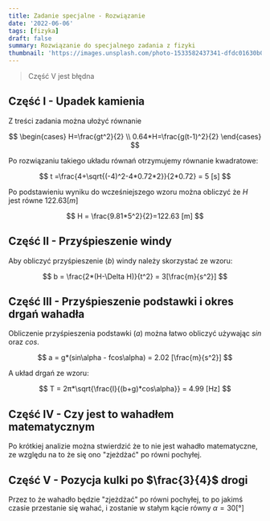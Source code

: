 ```yaml
---
title: Zadanie specjalne - Rozwiązanie
date: '2022-06-06'
tags: [fizyka]
draft: false
summary: Rozwiązanie do specjalnego zadania z fizyki
thumbnail: 'https://images.unsplash.com/photo-1533582437341-dfdc01630b05?ixlib=rb-1.2.1&ixid=MnwxMjA3fDB8MHxwaG90by1wYWdlfHx8fGVufDB8fHx8&auto=format&fit=crop&w=500&q=80'
---
```


> Część V jest błędna

<TOCInline toc={props.toc} toHeading={2} />


## Część I - Upadek kamienia

Z treści zadania można ułożyć równanie

$$
\begin{cases}
    H=\frac{gt^2}{2} \\
    0.64*H=\frac{g(t-1)^2}{2}
\end{cases}
$$

Po rozwiązaniu takiego układu równań otrzymujemy równanie kwadratowe:

$$
t =\frac{4+\sqrt{(-4)^2-4*0.72*2}}{2*0.72} = 5 [s]
$$

Po podstawieniu wyniku do wcześniejszego wzoru można obliczyć że $H$ jest równe $122.63 [m]$

$$
H = \frac{9.81*5^2}{2}=122.63 [m]
$$

## Część II - Przyśpieszenie windy

Aby obliczyć przyśpieszenie ($b$) windy należy skorzystać ze wzoru:

$$
b = \frac{2*(H-\Delta H)}{t^2} = 3[\frac{m}{s^2}]
$$

## Część III - Przyśpieszenie podstawki i okres drgań wahadła

Obliczenie przyśpieszenia podstawki ($a$) można łatwo obliczyć używając $sin$ oraz $cos$.

$$
a = g*(sin\alpha - fcos\alpha) = 2.02 [\frac{m}{s^2}]
$$

A układ drgań ze wzoru:

$$
T = 2π*\sqrt{\frac{l}{(b+g)*cos\alpha}} = 4.99 [Hz]
$$

## Część IV - Czy jest to wahadłem matematycznym

Po krótkiej analizie można stwierdzić że to nie jest wahadło matematyczne, ze względu na to że się ono "zjeżdżać" po równi pochyłej.

## Część V - Pozycja kulki po $\frac{3}{4}$ drogi

Przez to że wahadło będzie "zjeżdżać" po równi pochyłej, to po jakimś czasie przestanie się wahać, i zostanie w stałym kącie równy $\alpha = 30[°]$